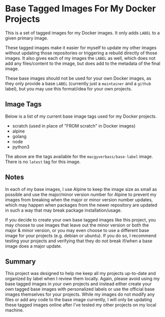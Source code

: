 # Base Tagged Images For My Docker Projects

This is a set of tagged images for my Docker images.  It only adds `LABEL` to a given primary image.

These tagged images make it easier for myself to update my other images without updating those repositories or triggering a rebuild directly of those images.  It also gives each of my images the `LABEL` as well, which does not add any files/content to the image, but does add to the metadata of the final image.

These base images should not be used for your own Docker images, as they only provide a base `LABEL` (currently just a `maintainer` and a `github` label), but you may use this format/idea for your own projects.

## Image Tags

Below is a list of my current base image tags used for my Docker projects.

* scratch (used in place of "FROM scratch" in Docker images)
* alpine
* golang
* node
* python3

The above are the tags available for the `macgyverbass/base-label` image.  There is no `latest` tag for this image.

## Notes

In each of my base images, I use Alpine to keep the image size as small as possible and use the major/minor version number for Alpine to prevent my images from breaking when the major or minor version number updates, which may happen when packages from the newer repository are updated in such a way that may break package installation/usage.

If you decide to create your own base tagged images like this project, you may choose to use images that leave out the minor version or both the major & minor version, or you may even choose to use a different base image for your projects (e.g. debian or ubuntu).  If you do so, I recommend testing your projects and verifying that they do not break if/when a base image does a major update.

## Summary

This project was designed to help me keep all my projects up-to-date and organized by label when I review them locally.  Again, please avoid using my base tagged images in your own projects and instead either create your own tagged base images with personalized labels or use the official base images themselves for your projects.  While my images do not modify any files or add any code to the base image currently, I will only be updating these tagged images online after I've tested my other projects on my local machine.
